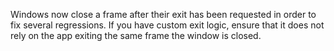 Windows now close a frame after their exit has been requested in order to fix several regressions. If you have custom exit logic, ensure that it does not rely on the app exiting the same frame the window is closed.
